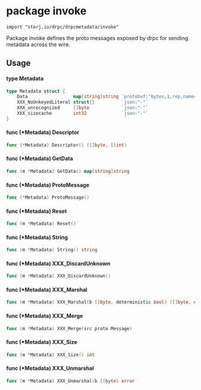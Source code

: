 # package invoke

`import "storj.io/drpc/drpcmetadata/invoke"`

Package invoke defines the proto messages exposed by drpc for sending metadata
across the wire.

## Usage

#### type Metadata

```go
type Metadata struct {
	Data                 map[string]string `protobuf:"bytes,1,rep,name=data,proto3" json:"data,omitempty" protobuf_key:"bytes,1,opt,name=key,proto3" protobuf_val:"bytes,2,opt,name=value,proto3"`
	XXX_NoUnkeyedLiteral struct{}          `json:"-"`
	XXX_unrecognized     []byte            `json:"-"`
	XXX_sizecache        int32             `json:"-"`
}
```


#### func (*Metadata) Descriptor

```go
func (*Metadata) Descriptor() ([]byte, []int)
```

#### func (*Metadata) GetData

```go
func (m *Metadata) GetData() map[string]string
```

#### func (*Metadata) ProtoMessage

```go
func (*Metadata) ProtoMessage()
```

#### func (*Metadata) Reset

```go
func (m *Metadata) Reset()
```

#### func (*Metadata) String

```go
func (m *Metadata) String() string
```

#### func (*Metadata) XXX_DiscardUnknown

```go
func (m *Metadata) XXX_DiscardUnknown()
```

#### func (*Metadata) XXX_Marshal

```go
func (m *Metadata) XXX_Marshal(b []byte, deterministic bool) ([]byte, error)
```

#### func (*Metadata) XXX_Merge

```go
func (m *Metadata) XXX_Merge(src proto.Message)
```

#### func (*Metadata) XXX_Size

```go
func (m *Metadata) XXX_Size() int
```

#### func (*Metadata) XXX_Unmarshal

```go
func (m *Metadata) XXX_Unmarshal(b []byte) error
```
